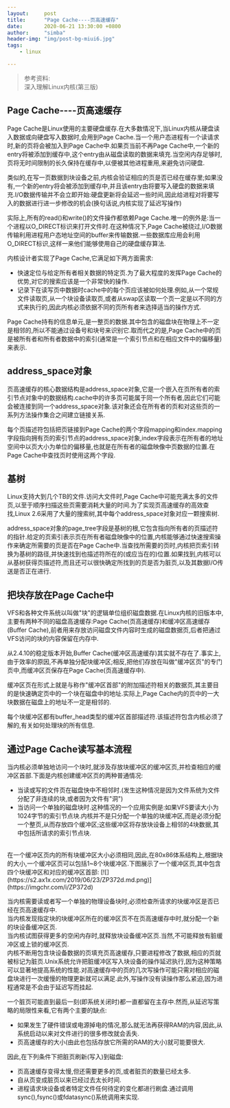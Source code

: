 ```yaml
---
layout:     post
title:      "Page Cache----页高速缓存"
date:       2020-06-21 13:30:00 +0800
author:     "simba"
header-img: "img/post-bg-miui6.jpg"
tags:
    - linux

---
```


>参考资料:<br>
深入理解Linux内核(第三版)

##	Page Cache----页高速缓存
Page Cache是Linux使用的主要硬盘缓存.在大多数情况下,当Linux内核从硬盘读入数据或向硬盘写入数据时,会用到Page Cache.当一个用户态进程有一个读请求时,新的页将会被加入到Page Cache中.如果页当前不再Page Cache中,一个新的entry将被添加到缓存中,这个entry由从磁盘读取的数据来填充.当空闲内存足够时,页将无时间限制的长久保持在缓存中,以便被其他进程重用,来避免访问硬盘.<br>

类似的,在写一页数据到块设备之前,内核会验证相应的页是否已经在缓存里;如果没有,一个新的entry将会被添加到缓存中,并且该entry由将要写入硬盘的数据来填充.I/O数据传输并不会立即开始:硬盘更新将会延迟一些时间,因此给进程对将要写入的数据进行进一步修改的机会(换句话说,内核实现了延迟写操作)<br>

实际上,所有的read()和write()的文件操作都依赖Page Cache.唯一的例外是:当一个进程以O_DIRECT标识来打开文件时.在这种情况下,Page Cache被绕过,I/O数据传输利用进程用户态地址空间的buffer来传输数据.一些数据库应用会利用O_DIRECT标识,这样一来他们能够使用自己的硬盘缓存算法.<br>

内核设计者实现了Page Cache,它满足如下两方面需求:
*	快速定位与给定所有者相关数据的特定页.为了最大程度的发挥Page Cache的优势,对它的搜索应该是一个非常快的操作.
*	记录下在读写页中数据时cache中的每个页应该被如何处理.例如,从一个常规文件读取页,从一个块设备读取页,或者从swap区读取一个页一定是以不同的方式来执行的,因此内核必须依据不同的页所有者来选择适当的操作方式.


Page Cache持有的信息单元,是一整页的数据.其中包含的磁盘块在物理上不一定是相邻的,所以不能通过设备号和块号来识别它.取而代之的是,Page Cache中的页是被所有者和所有者数据中的索引(通常是一个索引节点和在相应文件中的偏移量)来表示.


## address_space对象
页高速缓存的核心数据结构是address_space对象,它是一个嵌入在页所有者的索引节点对象中的数据结构.cache中的许多页可能属于同一个所有者,因此它们可能会被连接到同一个address_space对象.该对象还会在所有者的页和对这些页的一系列方法操作集合之间建立链接关系.<br>

每个页描述符包括把页链接到Page Cache的两个字段mapping和index.mapping字段指向拥有页的索引节点的address_space对象,index字段表示在所有者的地址空间中以页大小为单位的偏移量,也就是在所有者的磁盘映像中页数据的位置.在Page Cache中查找页时使用这两个字段.


## 基树
Linux支持大到几个TB的文件.访问大文件时,Page Cache中可能充满太多的文件页,以至于顺序扫描这些页需要消耗大量的时间.为了实现页高速缓存的高效查找,Linux 2.6采用了大量的搜索树,其中每个address_space对象对应一颗搜索树.<br>

address_space对象的page_tree字段是基树的根,它包含指向所有者的页描述符的指针.给定的页索引表示页在所有者磁盘映像中的位置,内核能够通过快速搜索操作来确定所需要的页是否在Page Cache中.当查找所需要的页时,内核把页索引转换为基树的路径,并快速找到也描述符所在的(或应当在的)位置.如果找到,内核可以从基树获得页描述符,而且还可以很快确定所找到的页是否为脏页,以及其数据I/O传送是否正在进行.


## 把块存放在Page Cache中
VFS和各种文件系统以叫做"块"的逻辑单位组织磁盘数据.在Linux内核的旧版本中,主要有两种不同的磁盘高速缓存:Page Cache(页高速缓存)和缓冲区高速缓存(Buffer Cache),前者用来存放访问磁盘文件内容时生成的磁盘数据页,后者把通过VFS访问的块的内容保留在内存中.<br>

从2.4.10的稳定版本开始,Buffer Cache(缓冲区高速缓存)其实就不存在了.事实上,由于效率的原因,不再单独分配块缓冲区;相反,把他们存放在叫做"缓冲区页"的专门页中,而缓冲区页保存在Page Cache(页高速缓存中).<br>

缓冲区页在形式上就是与称作"缓冲区首部"的附加描述符相关的数据页,其主要目的是快速确定页中的一个块在磁盘中的地址.实际上,Page Cache内的页中的一大块数据在磁盘上的地址不一定是相邻的.<br>

每个块缓冲区都有buffer_head类型的缓冲区首部描述符.该描述符包含内核必须了解的,有关如何处理块的所有信息.


## 通过Page Cache读写基本流程
当内核必须单独地访问一个块时,就涉及存放块缓冲区的缓冲区页,并检查相应的缓冲区首部.下面是内核创建缓冲区页的两种普通情况:
*	当读或写的文件页在磁盘快中不相邻时.(发生这种情况是因为文件系统为文件分配了非连续的块,或者因为文件有"洞")
*	当访问一个单独的磁盘块时.这种情况的一个应用实例是:如果VFS要读大小为1024字节的索引节点块.内核并不是只分配一个单独的块缓冲区,而是必须分配一个整页,从而存放四个缓冲区;这些缓冲区将存放块设备上相邻的4块数据,其中包括所请求的索引节点块.

<br>
在一个缓冲区页内的所有块缓冲区大小必须相同,因此,在80x86体系结构上,根据块的大小,一个缓冲区页可以包括1~8个块缓冲区.下图展示了一个缓冲区页,其中包含四个块缓冲区和对应的缓冲区首部:
[![](https://s2.ax1x.com/2019/06/23/ZP372d.md.png)](https://imgchr.com/i/ZP372d)

当内核需要读或者写一个单独的物理设备块时,必须检查所请求的块缓冲区是否已经在页高速缓存中.<br>
当内核发现指定块的块缓冲区所在的缓冲区页不在页高速缓存中时,就分配一个新的块设备缓冲区页.<br>
当内核试图获得更多的空闲内存时,就释放块设备缓冲区页.当然,不可能释放有脏缓冲区或上锁的缓冲区页.<br>
内核不断用包含块设备数据的页填充页高速缓存,只要进程修改了数据,相应的页就被标记为脏页.Unix系统允许把脏缓冲区写入块设备的操作延迟执行,因为这种策略可以显著地提高系统的性能.对高速缓存中的页的几次写操作可能只需对相应的磁盘块进行一次缓慢的物理更新就可以满足.此外,写操作没有读操作那么紧迫,因为进程通常是不会由于延迟写而挂起.<br>

一个脏页可能直到最后一刻(即系统关闭时)都一直都留在主存中.然而,从延迟写策略的局限性来看,它有两个主要的缺点:
*	如果发生了硬件错误或电源掉电的情况,那么就无法再获得RAM的内容,因此,从系统启动以来对文件进行的很多修改就会丢失.
*	页高速缓存的大小(由此也包括存放它所需的RAM的大小)就可能要很大.

因此,在下列条件下把脏页刷新(写入)到磁盘:
*	页高速缓存变得太慢,但还需要更多的页,或者脏页的数量已经太多.
*	自从页变成脏页以来已经过去太长时间.
*	进程请求块设备或者特定文件任何待定的变化都进行刷盘.通过调用sync(),fsync()或fdatasync()系统调用来实现.
